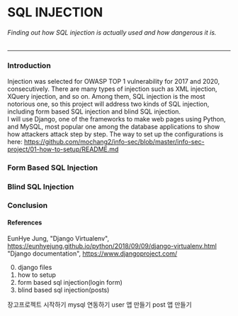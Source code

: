 # SQL INJECTION
###### Finding out how SQL injection is actually used and how dangerous it is.
------------------

### Introduction
Injection was selected for OWASP TOP 1 vulnerability for 2017 and 2020, consecutively. There are many types of injection such as XML injection, XQuery injection, and so on. Among them, SQL injection is the most notorious one, so this project will address two kinds of SQL injection, including form based SQL injection and blind SQL injection.  
I will use Django, one of the frameworks to make web pages using Python, and MySQL, most popular one among the database applications to show how attackers attack step by step. The way to set up the configurations is here: <https://github.com/mochang2/info-sec/blob/master/info-sec-project/01-how-to-setup/README.md>

### Form Based SQL Injection

### Blind SQL Injection

### Conclusion

#### References
EunHye Jung, "Django Virtualenv", https://eunhyejung.github.io/python/2018/09/09/django-virtualenv.html  
"Django documentation", https://www.djangoproject.com/


00. django files
01. how to setup
02. form based sql injection(login form)
03. blind based sql injection(posts)


장고프로젝트 시작하기
mysql 연동하기
user 앱 만들기
post 앱 만들기